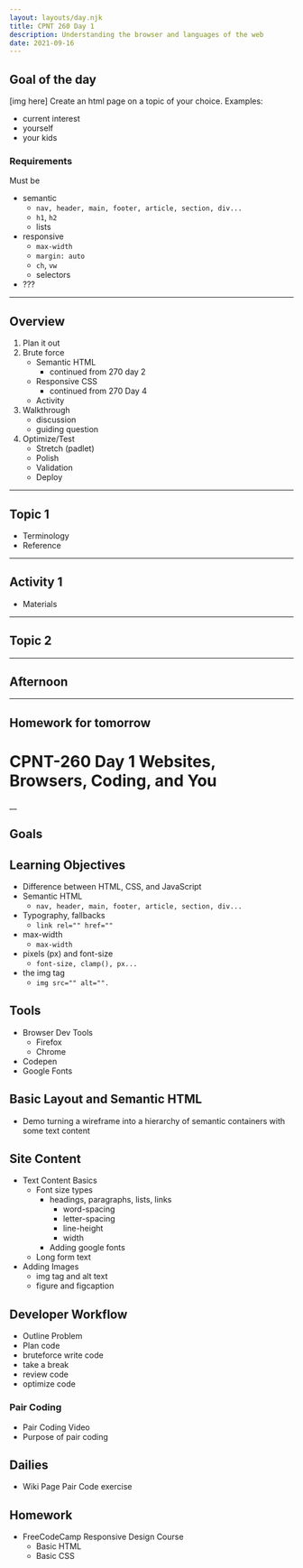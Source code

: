 ```yaml
---
layout: layouts/day.njk
title: CPNT 260 Day 1
description: Understanding the browser and languages of the web
date: 2021-09-16
---
```

## Goal of the day
[img here]
Create an html page on a topic of your choice. Examples:
- current interest
- yourself
- your kids

### Requirements
Must be 
- semantic
  - `nav, header, main, footer, article, section, div...`
  - `h1`, `h2`
  - lists
- responsive
  - `max-width`
  - `margin: auto`
  - `ch`, `vw`
  - selectors
- ???

---

## Overview
1. Plan it out
2. Brute force
    - Semantic HTML
        - continued from 270 day 2
    - Responsive CSS
        - continued from 270 Day 4
    - Activity
3. Walkthrough
    - discussion
    - guiding question
4. Optimize/Test
    - Stretch (padlet)
    - Polish
    - Validation
    - Deploy

---
## Topic 1
- Terminology
- Reference

---
## Activity 1
- Materials

---
## Topic 2

---
## Afternoon

---
## Homework for tomorrow


# CPNT-260 Day 1 Websites, Browsers, Coding, and You
__

## Goals


## Learning Objectives
* Difference between HTML, CSS, and JavaScript
* Semantic HTML
  * `nav, header, main, footer, article, section, div...`
* Typography, fallbacks
  * `link rel="" href=""`
* max-width
    * `max-width`
* pixels (px) and font-size
  * `font-size, clamp(), px...`
* the img tag
  * `img src="" alt="".`

## Tools
* Browser Dev Tools
  * Firefox
  * Chrome
* Codepen
* Google Fonts
  
## Basic Layout and Semantic HTML
* Demo turning a wireframe into a hierarchy of semantic containers with some text content

## Site Content
* Text Content Basics
  * Font size types
    * headings, paragraphs, lists, links
      * word-spacing
      * letter-spacing
      * line-height
      * width
     * Adding google fonts
  * Long form text
* Adding Images
  * img tag and alt text
  * figure and figcaption
  
## Developer Workflow
* Outline Problem
* Plan code
* bruteforce write code
* take a break
* review code
* optimize code
 
### Pair Coding
* Pair Coding Video
* Purpose of pair coding

## Dailies
* Wiki Page Pair Code exercise

## Homework
* FreeCodeCamp Responsive Design Course
  * Basic HTML
  * Basic CSS